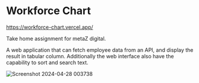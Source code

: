 # Workforce Chart

https://workforce-chart.vercel.app/

Take home assignment for metaZ digital.

A web application that can fetch employee data from an API, and display the result in tabular column. Additionally the web interface also have the capability to sort and search text.


![Screenshot 2024-04-28 003738](https://github.com/archanaprabhat/workforce-chart/assets/53783585/7c39ca3f-2264-4d29-b3e8-f678f504183c)

